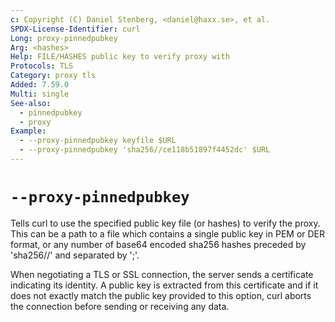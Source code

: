 ```yaml
---
c: Copyright (C) Daniel Stenberg, <daniel@haxx.se>, et al.
SPDX-License-Identifier: curl
Long: proxy-pinnedpubkey
Arg: <hashes>
Help: FILE/HASHES public key to verify proxy with
Protocols: TLS
Category: proxy tls
Added: 7.59.0
Multi: single
See-also:
  - pinnedpubkey
  - proxy
Example:
  - --proxy-pinnedpubkey keyfile $URL
  - --proxy-pinnedpubkey 'sha256//ce118b51897f4452dc' $URL
---
```


# `--proxy-pinnedpubkey`

Tells curl to use the specified public key file (or hashes) to verify the
proxy. This can be a path to a file which contains a single public key in PEM
or DER format, or any number of base64 encoded sha256 hashes preceded by
'sha256//' and separated by ';'.

When negotiating a TLS or SSL connection, the server sends a certificate
indicating its identity. A public key is extracted from this certificate and
if it does not exactly match the public key provided to this option, curl
aborts the connection before sending or receiving any data.
